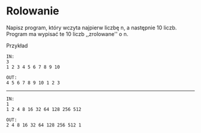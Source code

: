 # Rolowanie
Napisz program, który wczyta najpierw liczbę n, a następnie 10 liczb.
Program ma wypisać te 10 liczb ,,zrolowane'' o n.

Przykład
```
IN:
3
1 2 3 4 5 6 7 8 9 10

OUT:
4 5 6 7 8 9 10 1 2 3
```

---

```
IN:
1
1 2 4 8 16 32 64 128 256 512

OUT:
2 4 8 16 32 64 128 256 512 1
```